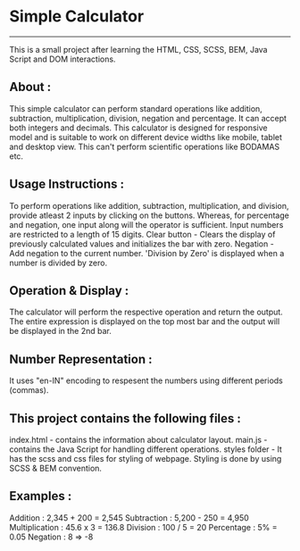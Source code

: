 # Simple Calculator
-------------------
This is a small project after learning the HTML, CSS, SCSS, BEM, Java Script and DOM interactions.

About :
-------
This simple calculator can perform standard operations like addition, subtraction, multiplication, division, negation and percentage. It can accept both integers and decimals.
This calculator is designed for responsive model and is suitable to work on different device widths like mobile, tablet and desktop view.
This can't perform scientific operations like BODAMAS etc.

Usage Instructions :
------------------
To perform operations like addition, subtraction, multiplication, and division, provide atleast 2 inputs by clicking on the buttons.
Whereas, for percentage and negation, one input along will the operator is sufficient.
Input numbers are restricted to a length of 15 digits.
Clear button - Clears the display of previously calculated values and initializes the bar with zero.
Negation - Add negation to the current number.
'Division by Zero' is displayed when a number is divided by zero.

Operation & Display :
-------------------
The calculator will perform the respective operation and return the output.
The entire expression is displayed on the top most bar and the output will be displayed in the 2nd bar.

Number Representation : 
---------------------
It uses "en-IN" encoding to respesent the numbers using different periods (commas).

This project contains the following files :
-----------------------------------------
index.html - contains the information about calculator layout.
main.js - contains the Java Script for handling different operations.
styles folder - It has the scss and css files for styling of webpage. Styling is done by using SCSS & BEM convention.

Examples :
--------
Addition : 2,345 + 200 = 2,545
Subtraction : 5,200 - 250 = 4,950
Multiplication : 45.6 x 3 = 136.8
Division : 100 / 5 = 20
Percentage : 5% = 0.05
Negation : 8 => -8
